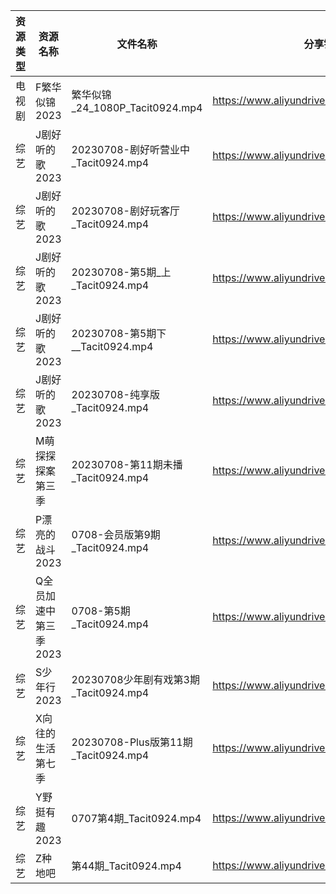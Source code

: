 | 资源类型 | 资源名称          | 文件名称                             | 分享链接                                      | 更新时间       |
| ---- | ------------- | -------------------------------- | ----------------------------------------- | ---------- |
| 电视剧  | F繁华似锦2023     | 繁华似锦_24_1080P_Tacit0924.mp4      | https://www.aliyundrive.com/s/nfqRpmX9zDs | 2023-07-09 |
| 综艺   | J剧好听的歌2023    | 20230708-剧好听营业中_Tacit0924.mp4    | https://www.aliyundrive.com/s/ycqKrd2BVHK | 2023-07-09 |
| 综艺   | J剧好听的歌2023    | 20230708-剧好玩客厅_Tacit0924.mp4     | https://www.aliyundrive.com/s/ycqKrd2BVHK | 2023-07-09 |
| 综艺   | J剧好听的歌2023    | 20230708-第5期_上_Tacit0924.mp4     | https://www.aliyundrive.com/s/ycqKrd2BVHK | 2023-07-09 |
| 综艺   | J剧好听的歌2023    | 20230708-第5期下__Tacit0924.mp4     | https://www.aliyundrive.com/s/ycqKrd2BVHK | 2023-07-09 |
| 综艺   | J剧好听的歌2023    | 20230708-纯享版_Tacit0924.mp4       | https://www.aliyundrive.com/s/ycqKrd2BVHK | 2023-07-09 |
| 综艺   | M萌探探探案第三季     | 20230708-第11期未播_Tacit0924.mp4    | https://www.aliyundrive.com/s/S7KWk25DgnD | 2023-07-09 |
| 综艺   | P漂亮的战斗2023    | 0708-会员版第9期_Tacit0924.mp4        | https://www.aliyundrive.com/s/4dnj9Y3gcW1 | 2023-07-09 |
| 综艺   | Q全员加速中第三季2023 | 0708-第5期_Tacit0924.mp4           | https://www.aliyundrive.com/s/FvT7oNH6GCT | 2023-07-09 |
| 综艺   | S少年行2023      | 20230708少年剧有戏第3期_Tacit0924.mp4   | https://www.aliyundrive.com/s/nkXQstBawp8 | 2023-07-09 |
| 综艺   | X向往的生活第七季     | 20230708-Plus版第11期_Tacit0924.mp4 | https://www.aliyundrive.com/s/5sT1ThRMpUA | 2023-07-09 |
| 综艺   | Y野挺有趣2023     | 0707第4期_Tacit0924.mp4            | https://www.aliyundrive.com/s/gk5rkpQXjcL | 2023-07-09 |
| 综艺   | Z种地吧          | 第44期_Tacit0924.mp4               | https://www.aliyundrive.com/s/X646VT8wnFZ | 2023-07-09 |

